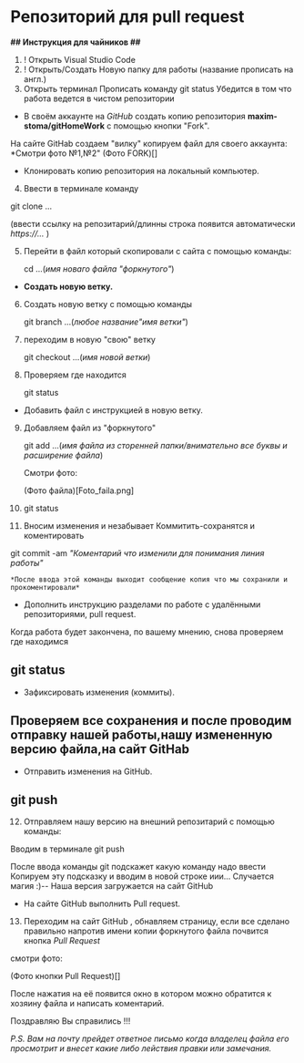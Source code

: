 # Репозиторий для pull request

**## Инструкция для чайников ##**
 1. ! Открыть Visual Studio Code 
 2. ! Открыть/Создать Новую папку для работы (название прописать на англ.)
 3.   Открыть терминал 
      Прописать команду git status
      Убедится в том что работа ведется в чистом репозитории

* В своём аккаунте на *GitHub* создать копию репозитория **maxim-stoma/gitHomeWork** с помощью кнопки "Fork".

На сайте GitHab создаем "вилку" копируем файл для своего аккаунта: *Смотри фото №1,№2"
(Фото FORK)[]

* Клонировать копию репозитория на локальный компьютер.

 4. Ввести в терминале команду 
 
 git clone ...
 
 (ввести ссылку на репозитарий/длинны строка появится автоматически *https://...* )

 5. Перейти в файл который скопировали с сайта 
 с помощью команды:
     
      cd ...(*имя новаго файла "форкнутого"*)

* **Создать новую ветку.**

6. Создать новую ветку с помощью команды 

     git branch ...(*любое название"имя ветки"*)

 7. переходим в новую "свою" ветку 

    git checkout ...(*имя новой ветки*)


8. Проверяем где находится

     git status
     
* Добавить файл с инструкцией в новую ветку.

  
 9. Добавляем файл из "форкнутого" 

     git add ...(*имя файла из сторенней папки/внимательно все буквы и расширение файла*)

     Смотри фото:

     (Фото файла)[Foto_faila.png]


  10. git status

  11. Вносим изменения и незабывает Коммитить-сохранятся и коментировать

 git commit -am *"Коментарий что изменили для понимания линия работы"*

    *После ввода этой команды выходит сообщение копия что мы сохранили и прокоментировали*      
  
* Дополнить инструкцию разделами по работе с удалёнными репозиториями, pull request.

Когда работа будет закончена, по вашему мнению, снова проверяем где находимся 
## git status


* Зафиксировать изменения (коммиты).

## Проверяем все сохранения и после проводим отправку нашей работы,нашу измененную версию файла,на сайт GitHab

* Отправить изменения на GitHub.

## git push 

12. Отправляем нашу версию на внешний репозитарий с  помощью команды:

  Вводим в терминале git push 

   После ввода команды git подскажет какую команду надо ввести
   Копируем эту подсказку и вводим в новой строке иии...
   Случается магия :)-- Наша версия загружается на сайт GitHub

* На сайте GitHub выполнить Pull request.
  
13. Переходим  на сайт GitHub , обнавляем страницу, если все сделано правильно напротив имени копии форкнутого файла почвится кнопка *Pull Request*

  смотри фото:

  (Фото кнопки Pull Request)[]

  После нажатия на её появится окно в котором можно обратится к хозяину файла и написать коментарий.

Поздравляю Вы справились !!!

*P.S. Вам на почту прейдет ответное письмо когда владелец файла его просмотрит и внесет какие либо лействия правки или замечания.*